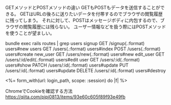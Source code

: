 GETメソッドとPOSTメソッドの違い
  GETもPOSTもデータを送信することができる。
  GETはURLの後ろに送りたいデータを付帯するのでブラウザの閲覧履歴に残ってしまう。
  それに対して、POSTはメッセージボディに内包するので、ブラウザの閲覧履歴には残らない。
  ユーザー情報などを扱う際にはPOSTメソッドを使うことが望ましい。

bundle exec rails routes | grep users
                                  signup GET    /signup(.:format)                                                                                 users#new
                                   users GET    /users(.:format)                                                                                  users#index
                                         POST   /users(.:format)                                                                                  users#create
                                new_user GET    /users/new(.:format)                                                                              users#new
                               edit_user GET    /users/:id/edit(.:format)                                                                         users#edit
                                    user GET    /users/:id(.:format)                                                                              users#show
                                         PATCH  /users/:id(.:format)                                                                              users#update
                                         PUT    /users/:id(.:format)                                                                              users#update
                                         DELETE /users/:id(.:format)                                                                              users#destroy

<%= form_with(url: login_path, scope: :session) do |f| %>

ChromeでCookieを確認する方法
https://qiita.com/pipi0813/items/93e60c605f89f93e49fb

